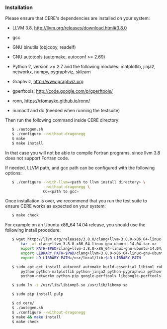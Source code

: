 ### Installation

Please ensure that CERE's dependencies are installed on your system:

  * LLVM 3.8, http://llvm.org/releases/download.html#3.8.0

  * gcc

  * GNU binutils (objcopy, readelf)

  * GNU autotools (automake, autoconf >= 2.69)

  * Python 2, version >= 2.7 and the following modules: matplotlib, jinja2,
    networkx, numpy, pygraphviz, sklearn

  * Graphviz, http://www.graphviz.org

  * gperftools, http://code.google.com/p/gperftools/

  * ronn, https://rtomayko.github.io/ronn/

  * numactl and dc (needed when running the testsuite)

Then run the following command inside CERE directory:

```bash
   $ ./autogen.sh
   $ ./configure --without-dragonegg
   $ make
   $ make install
```

In that case you will not be able to compile Fortran programs, since llvm 3.8
does not support Fortran code.

If needed, LLVM path, and gcc path can be configured with the
following options:

```bash
   $ ./configure --with-llvm=<path to llvm install directory> \
                 --without-dragonegg \
                 CC=<path to gcc>
```

Once installation is over, we recommend that you run the test suite to ensure
CERE works as expected on your system:

```bash
   $ make check
```

For example on an Ubuntu x86_64 14.04 release, you should use the following
install procedure:

```bash
   $ wget http://llvm.org/releases/3.8.0/clang+llvm-3.8.0-x86_64-linux-gnu-ubuntu-14.04.tar.xz
       tar -xf clang+llvm-3.8.0-x86_64-linux-gnu-ubuntu-14.04.tar.xz
       export PATH=$PWD/clang+llvm-3.8.0-x86_64-linux-gnu-ubuntu-14.04/bin/:$PATH
       export LIBRARY_PATH=$PWD/clang+llvm-3.8.0-x86_64-linux-gnu-ubuntu-14.04/lib/:$LIBRARY_PATH
       export LD_LIBRARY_PATH=/usr/local/lib:$LD_LIBRARY_PATH

   $ sudo apt-get install autoconf automake build-essential libtool ruby-ronn \
       python python-matplotlib python-jinja2 python-pygraphviz python-sklearn python-numpy \
       python-networkx python-pip google-perftools libgoogle-perftools-dev numactl dc libiomp-dev

   $ sudo ln -s /usr/lib/libiomp5.so /usr/lib/libomp.so

   $ sudo pip install pulp

   $ cd cere/
   $ ./autogen.sh
   $ ./configure --without-dragonegg
   $ make && make install
   $ make check
```
